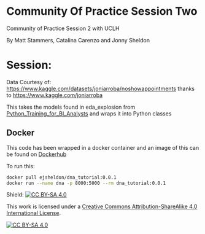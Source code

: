 # Community Of Practice Session Two
Community of Practice Session 2 with UCLH

By Matt Stammers, Catalina Carenzo and Jonny Sheldon

# Session: 

Data Courtesy of: https://www.kaggle.com/datasets/joniarroba/noshowappointments thanks to https://www.kaggle.com/joniarroba

This takes the models found in eda_explosion from [Python_Training_for_BI_Analysts](https://github.com/MattStammers/Python_Training_For_BI_Analysts) and wraps it into Python classes

## Docker

This code has been wrapped in a docker container and an image of this can be found on [Dockerhub](https://hub.docker.com/repository/docker/ejsheldon/dna_tutorial/general)

To run this:
```bash
docker pull ejsheldon/dna_tutorial:0.0.1
docker run --name dna -p 8000:5000 --rm dna_tutorial:0.0.1
```

Shield: [![CC BY-SA 4.0][cc-by-sa-shield]][cc-by-sa]

This work is licensed under a
[Creative Commons Attribution-ShareAlike 4.0 International License][cc-by-sa].

[![CC BY-SA 4.0][cc-by-sa-image]][cc-by-sa]

[cc-by-sa]: http://creativecommons.org/licenses/by-sa/4.0/
[cc-by-sa-image]: https://licensebuttons.net/l/by-sa/4.0/88x31.png
[cc-by-sa-shield]: https://img.shields.io/badge/License-CC%20BY--SA%204.0-lightgrey.svg
